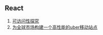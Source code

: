 ## React
1. [可访问性探究](https://facebook.github.io/react/docs/accessibility.html)
2. [为全球市场构建一个高性能的uber移动站点](https://eng.uber.com/m-uber/)

